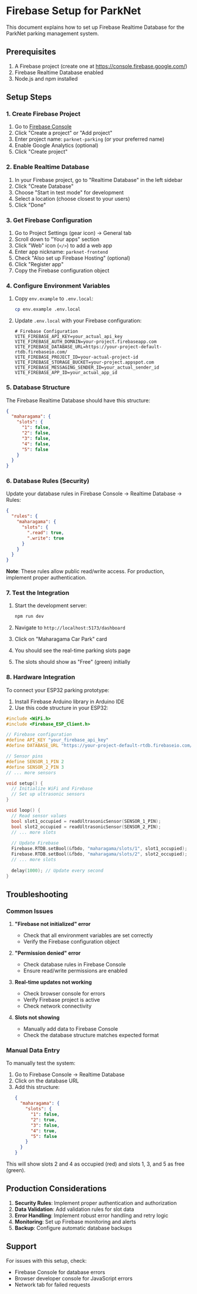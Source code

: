 # Firebase Setup for ParkNet

This document explains how to set up Firebase Realtime Database for the ParkNet parking management system.

## Prerequisites

1. A Firebase project (create one at https://console.firebase.google.com/)
2. Firebase Realtime Database enabled
3. Node.js and npm installed

## Setup Steps

### 1. Create Firebase Project

1. Go to [Firebase Console](https://console.firebase.google.com/)
2. Click "Create a project" or "Add project"
3. Enter project name: `parknet-parking` (or your preferred name)
4. Enable Google Analytics (optional)
5. Click "Create project"

### 2. Enable Realtime Database

1. In your Firebase project, go to "Realtime Database" in the left sidebar
2. Click "Create Database"
3. Choose "Start in test mode" for development
4. Select a location (choose closest to your users)
5. Click "Done"

### 3. Get Firebase Configuration

1. Go to Project Settings (gear icon) → General tab
2. Scroll down to "Your apps" section
3. Click "Web" icon (`</>`) to add a web app
4. Enter app nickname: `parknet-frontend`
5. Check "Also set up Firebase Hosting" (optional)
6. Click "Register app"
7. Copy the Firebase configuration object

### 4. Configure Environment Variables

1. Copy `env.example` to `.env.local`:
   ```bash
   cp env.example .env.local
   ```

2. Update `.env.local` with your Firebase configuration:
   ```env
   # Firebase Configuration
   VITE_FIREBASE_API_KEY=your_actual_api_key
   VITE_FIREBASE_AUTH_DOMAIN=your-project.firebaseapp.com
   VITE_FIREBASE_DATABASE_URL=https://your-project-default-rtdb.firebaseio.com/
   VITE_FIREBASE_PROJECT_ID=your-actual-project-id
   VITE_FIREBASE_STORAGE_BUCKET=your-project.appspot.com
   VITE_FIREBASE_MESSAGING_SENDER_ID=your_actual_sender_id
   VITE_FIREBASE_APP_ID=your_actual_app_id
   ```

### 5. Database Structure

The Firebase Realtime Database should have this structure:

```json
{
  "maharagama": {
    "slots": {
      "1": false,
      "2": false,
      "3": false,
      "4": false,
      "5": false
    }
  }
}
```

### 6. Database Rules (Security)

Update your database rules in Firebase Console → Realtime Database → Rules:

```json
{
  "rules": {
    "maharagama": {
      "slots": {
        ".read": true,
        ".write": true
      }
    }
  }
}
```

**Note**: These rules allow public read/write access. For production, implement proper authentication.

### 7. Test the Integration

1. Start the development server:
   ```bash
   npm run dev
   ```

2. Navigate to `http://localhost:5173/dashboard`
3. Click on "Maharagama Car Park" card
4. You should see the real-time parking slots page
5. The slots should show as "Free" (green) initially

### 8. Hardware Integration

To connect your ESP32 parking prototype:

1. Install Firebase Arduino library in Arduino IDE
2. Use this code structure in your ESP32:

```cpp
#include <WiFi.h>
#include <Firebase_ESP_Client.h>

// Firebase configuration
#define API_KEY "your_firebase_api_key"
#define DATABASE_URL "https://your-project-default-rtdb.firebaseio.com/"

// Sensor pins
#define SENSOR_1_PIN 2
#define SENSOR_2_PIN 3
// ... more sensors

void setup() {
  // Initialize WiFi and Firebase
  // Set up ultrasonic sensors
}

void loop() {
  // Read sensor values
  bool slot1_occupied = readUltrasonicSensor(SENSOR_1_PIN);
  bool slot2_occupied = readUltrasonicSensor(SENSOR_2_PIN);
  // ... more slots
  
  // Update Firebase
  Firebase.RTDB.setBool(&fbdo, "maharagama/slots/1", slot1_occupied);
  Firebase.RTDB.setBool(&fbdo, "maharagama/slots/2", slot2_occupied);
  // ... more slots
  
  delay(1000); // Update every second
}
```

## Troubleshooting

### Common Issues

1. **"Firebase not initialized" error**
   - Check that all environment variables are set correctly
   - Verify the Firebase configuration object

2. **"Permission denied" error**
   - Check database rules in Firebase Console
   - Ensure read/write permissions are enabled

3. **Real-time updates not working**
   - Check browser console for errors
   - Verify Firebase project is active
   - Check network connectivity

4. **Slots not showing**
   - Manually add data to Firebase Console
   - Check the database structure matches expected format

### Manual Data Entry

To manually test the system:

1. Go to Firebase Console → Realtime Database
2. Click on the database URL
3. Add this structure:
   ```json
   {
     "maharagama": {
       "slots": {
         "1": false,
         "2": true,
         "3": false,
         "4": true,
         "5": false
       }
     }
   }
   ```

This will show slots 2 and 4 as occupied (red) and slots 1, 3, and 5 as free (green).

## Production Considerations

1. **Security Rules**: Implement proper authentication and authorization
2. **Data Validation**: Add validation rules for slot data
3. **Error Handling**: Implement robust error handling and retry logic
4. **Monitoring**: Set up Firebase monitoring and alerts
5. **Backup**: Configure automatic database backups

## Support

For issues with this setup, check:
- Firebase Console for database errors
- Browser developer console for JavaScript errors
- Network tab for failed requests

